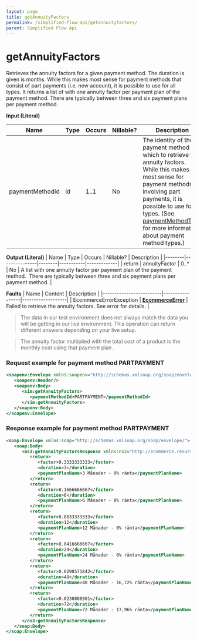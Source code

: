 ```yaml
---
layout: page
title: getAnnuityFactors
permalink: /simplified-flow-api/getannuityfactors/
parent: Simplified Flow Api
---
```



# getAnnuityFactors 

Retrieves the annuity factors for a given payment method. The duration
is given is months. While this makes most sense for payment methods that
consist of part payments (i.e. new account), it is possible to use for
all types. It returns a list of with one annuity factor per payment plan
of the payment method. There are typically between three and six payment
plans per payment method.  


**Input (Literal)**

| Name            | Type | Occurs | Nillable? | Description  |
|-----------------|------|--------|-----------|--------------|
| paymentMethodId | id   | 1..1   | No        | The identity of the payment method for which to retrieve the annuity factors.  While this makes most sense for payment methods involving part payments, it is possible to use for all types. (See [paymentMethodType](/development/api-types/paymentmethodtype/) for more information about payment method types.) |

**Output (Literal)**
| Name   | Type          | Occurs | Nillable? | Description |
|--------|---------------|--------|-----------|-------------|
| return | annuityFactor | 0..\*  | No        | A list with one annuity factor per payment plan of the payment method.  There are typically between three and six payment plans per payment method. |

**Faults**
| Name  | Content | Description |
|-------------------------|-----------------|-------------------|
| EcommerceErrorException | **[EcommerceError](/development/api-types/ecommerceerror/)** | Failed to retrieve the annuity factors. See error for details. |

> The data in our test environment does not always match the data you
> will be getting in our live environment. This operation can return
> different answers depending on your live setup.

> The annuity factor multiplied with the total cost of a product is the
> monthly cost using that payment plan.

### Request example for payment method PARTPAYMENT
```xml
<soapenv:Envelope xmlns:soapenv="http://schemas.xmlsoap.org/soap/envelope/" xmlns:sim="http://ecommerce.resurs.com/v4/msg/simplifiedshopflow">
   <soapenv:Header/>
   <soapenv:Body>
      <sim:getAnnuityFactors>
         <paymentMethodId>PARTPAYMENT</paymentMethodId>
      </sim:getAnnuityFactors>
   </soapenv:Body>
</soapenv:Envelope>
```

### Response example for payment method PARTPAYMENT
```xml
<soap:Envelope xmlns:soap="http://schemas.xmlsoap.org/soap/envelope/">
   <soap:Body>
      <ns3:getAnnuityFactorsResponse xmlns:ns2="http://ecommerce.resurs.com/v4/msg/exception" xmlns:ns3="http://ecommerce.resurs.com/v4/msg/simplifiedshopflow">
         <return>
            <factor>0.3333333333</factor>
            <duration>3</duration>
            <paymentPlanName>3 Månader - 0% ränta</paymentPlanName>
         </return>
         <return>
            <factor>0.1666666667</factor>
            <duration>6</duration>
            <paymentPlanName>6 Månader - 0% ränta</paymentPlanName>
         </return>
         <return>
            <factor>0.0833333333</factor>
            <duration>12</duration>
            <paymentPlanName>12 Månader - 0% ränta</paymentPlanName>
         </return>
         <return>
            <factor>0.0416666667</factor>
            <duration>24</duration>
            <paymentPlanName>24 Månader - 0% ränta</paymentPlanName>
         </return>
         <return>
            <factor>0.0290571842</factor>
            <duration>48</duration>
            <paymentPlanName>48 Månader - 16,72% ränta</paymentPlanName>
         </return>
         <return>
            <factor>0.0230808901</factor>
            <duration>72</duration>
            <paymentPlanName>72 Månader - 17,96% ränta</paymentPlanName>
         </return>
      </ns3:getAnnuityFactorsResponse>
   </soap:Body>
</soap:Envelope>
```

